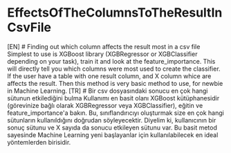 # EffectsOfTheColumnsToTheResultInCsvFile
[EN] # Finding out which column affects the result most in a csv file  Simplest to use is XGBoost library (XGBRegressor or XGBClassifier depending on your task), train it and look at the feature_importance. This will directly tell you which columns were most used to create the classifier.  If the user have a table with one result column, and X column whice are affects the result. Then this method is very basic method to use, for newbie in Machine Learning.  [TR] # Bir csv dosyasındaki sonucu en çok hangi sütunun etkilediğini bulma  Kullanımı en basit olanı XGBoost kütüphanesidir (görevinize bağlı olarak XGBRegressor veya XGBClassifier), eğitin ve feature_importance'a bakın. Bu, sınıflandırıcıyı oluşturmak size en çok hangi sütunların kullanıldığını doğrudan söyleyecektir.  Diyelim ki, kullanıcının bir sonuç sütunu ve X sayıda da sonucu etkileyen sütunu var. Bu basit metod sayesinde Machine Learning yeni başlayanlar için kullanılabilecek en ideal yöntemlerden birisidir.
